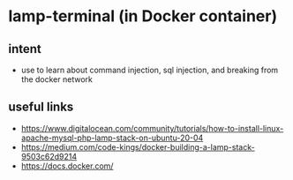 # lamp-terminal (in Docker container)

## intent
 - use to learn about command injection, sql injection, and breaking from the docker network

## useful links
 - https://www.digitalocean.com/community/tutorials/how-to-install-linux-apache-mysql-php-lamp-stack-on-ubuntu-20-04
 - https://medium.com/code-kings/docker-building-a-lamp-stack-9503c62d9214
 - https://docs.docker.com/
